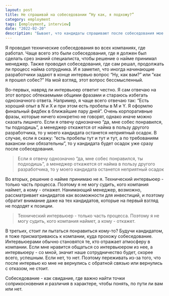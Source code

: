 ```yaml
---
layout: post
title: Не спрашивай на собеседовании “Ну как, я подхожу?”
category: employment
tags: [employment, interview]
date: "2022-02-20"
description: "Бывает, что кандидаты спрашивают после собеседования мое мнение, понравилось ли оно мне. Я думаю, что этот вопрос бесмыссленный, и в статье я расскажу почему."
---
```


Я проводил технические собеседования во всех компаниях, где работал. Чаще всего это были собеседования, где я должен был сделать срез знаний специалиста, чтобы решение о найме принимал менеджер. Также проводил собеседования, где сам решал, продолжать ли процесс найма сотрудника. И я заметил, что иногда начинающие разработчики задают в конце интервью вопрос “Ну, как вам?” или “как я прошел собес?” На мой взгляд, этот вопрос бессмысленный.

Во-первых, навряд ли интервьюер ответит честно. Я сам отвечаю на этот вопрос обтекаемыми общими фразами и стараюсь избегать однозначного ответа. Например, я чаще всего отвечаю так: “Есть хороший опыт в N и X и при этом есть пробелы в M и Y. Я оформлю финальный фидбек в ближайшие пару дней”. Очень корпоративные фразы, которые ничего конкретно не говорят, однако иначе можно сказать лишнего. Если я отвечу однозначно “да, мне собес понравился, ты подходишь”, а менеджер откажется от найма в пользу другого разработчика, то у моего кандидата останется неприятный осадок. В случае, если я скажу: “есть пробелы тут и тут и тут, а по требованиям вакансии они обязательны”, то у кандидата будет осадок уже сразу после собеседования.

> Если я отвечу однозначно “да, мне собес понравился, ты подходишь”, а менеджер откажется от найма в пользу другого разработчика, то у моего кандидата останется неприятный осадок

Во вторых, решение о найме принимаю не я. Технический интервьюер - только часть процесса. Поэтому я не могу судить, кого компания наймет, а кому - откажет. Нанимающий менеджер, возможно, рассматривает кандидатов как возможности для инвестиций, и поэтому обратит внимание даже на тех кандидатов, которые на первый взгляд не пододят к позиции.

> Технический интервьюер - только часть процесса. Поэтому я не могу судить, кого компания наймет, а кому - откажет.

В третьих, стоит ли пытаться понравиться кому-то? Будучи кандидатом, я тоже присматриваюсь к компании, куда прохожу собеседование. Интервьюерами обычно становятся те, кто отражает атмосферу в компании. Если мне нравится общаться со интервьюером из нее, а интервьюеру - со мной, значит наше сотрудничество будет, скорее всего, успешным. Если нет, то нет. Поэтому переживать из-за того, что после интервью ко мне не вернулись с обратной связью или вернулись с отказом, не стоит.

Собеседование - как свидание, где важно найти точки соприкосновения и различия в характере, чтобы понять, по пути ли вам или нет.
